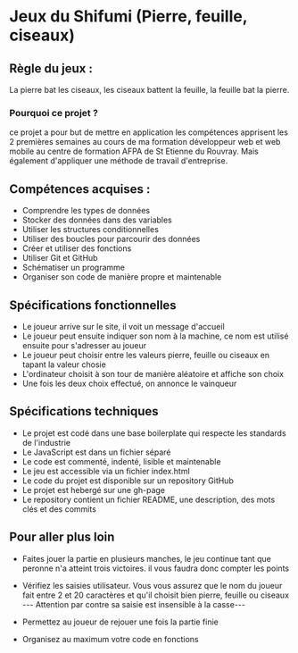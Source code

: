 # Jeux du Shifumi (Pierre, feuille, ciseaux)

## Règle du jeux :

La pierre bat les ciseaux,
les ciseaux battent la feuille,
la feuille bat la pierre.

### Pourquoi ce projet ?

ce projet a pour but de mettre en application les compétences apprisent les 2 premières semaines
au cours de ma formation développeur web et web mobile au centre de formation AFPA de St Etienne du Rouvray.
Mais également d'appliquer une méthode de travail d'entreprise.

## Compétences acquises :

- Comprendre les types de données
- Stocker des données dans des variables
- Utiliser les structures conditionnelles
- Utiliser des boucles pour parcourir des données
- Créer et utiliser des fonctions
- Utiliser Git et GitHub
- Schématiser un programme
- Organiser son code de manière propre et maintenable

## Spécifications fonctionnelles 

- Le joueur arrive sur le site, il voit un message d'accueil
- Le joueur peut ensuite indiquer son nom à la machine, ce nom est utilisé ensuite pour s'adresser au joueur
- Le joueur peut choisir entre les valeurs pierre, feuille ou ciseaux en tapant la valeur chosie
- L'ordinateur choisit à son tour de manière aléatoire et affiche son choix
- Une fois les deux choix effectué, on annonce le vainqueur

## Spécifications techniques

- Le projet est codé dans une base boilerplate qui respecte les standards de l'industrie
- Le JavaScript est dans un fichier séparé
- Le code est commenté, indenté, lisible et maintenable
- Le jeu est accessible via un fichier index.html
- Le code du projet est disponible sur un repository GitHub
- Le projet est hebergé sur une gh-page
- Le repository contient un fichier README, une description, des mots clés et des commits

## Pour aller plus loin 

- Faites jouer la partie en plusieurs manches, le jeu continue tant que peronne n'a atteint trois victoires.
 il vous faudra donc compter les points

- Vérifiez les saisies utilisateur. Vous vous assurez que le nom du joueur fait entre 2 et 20 caractères et
 qu'il choisit bien pierre, feuille ou ciseaux
--- Attention par contre sa saisie est insensible à la casse---

- Permettez au joueur de rejouer une fois la partie finie

- Organisez au maximum votre code en fonctions
